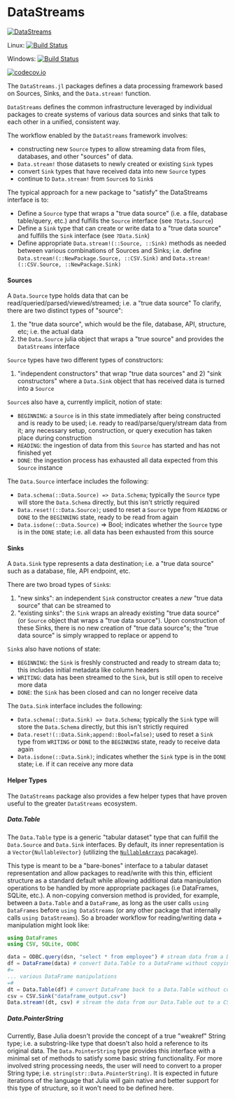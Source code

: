 # DataStreams

[![DataStreams](http://pkg.julialang.org/badges/DataStreams_0.4.svg)](http://pkg.julialang.org/?pkg=DataStreams&ver=0.4)

Linux: [![Build Status](https://travis-ci.org/JuliaDB/DataStreams.jl.svg?branch=master)](https://travis-ci.org/JuliaDB/DataStreams.jl)

Windows: [![Build Status](https://ci.appveyor.com/api/projects/status/github/JuliaDB/DataStreams.jl?branch=master&svg=true)](https://ci.appveyor.com/project/JuliaDB/datastreams-jl/branch/master)

[![codecov.io](http://codecov.io/github/JuliaDB/DataStreams/coverage.svg?branch=master)](http://codecov.io/github/JuliaDB/DataStreams?branch=master)

The `DataStreams.jl` packages defines a data processing framework based on Sources, Sinks, and the `Data.stream!` function.

`DataStreams` defines the common infrastructure leveraged by individual packages to create systems of various
data sources and sinks that talk to each other in a unified, consistent way.

The workflow enabled by the `DataStreams` framework involves:
 * constructing new `Source` types to allow streaming data from files, databases, and other "sources" of data.
 * `Data.stream!` those datasets to newly created or existing `Sink` types
 * convert `Sink` types that have received data into new `Source` types
 * continue to `Data.stream!` from `Source`s to `Sink`s

The typical approach for a new package to "satisfy" the DataStreams interface is to:
 * Define a `Source` type that wraps a "true data source" (i.e. a file, database table/query, etc.) and fulfills the `Source` interface (see `?Data.Source`)
 * Define a `Sink` type that can create or write data to a "true data source" and fulfills the `Sink` interface (see `?Data.Sink`)
 * Define appropriate `Data.stream!(::Source, ::Sink)` methods as needed between various combinations of Sources and Sinks;
   i.e. define `Data.stream!(::NewPackage.Source, ::CSV.Sink)` and `Data.stream!(::CSV.Source, ::NewPackage.Sink)`

#### Sources
A `Data.Source` type holds data that can be read/queried/parsed/viewed/streamed; i.e. a "true data source"
To clarify, there are two distinct types of "source":
  1) the "true data source", which would be the file, database, API, structure, etc; i.e. the actual data
  2) the `Data.Source` julia object that wraps a "true source" and provides the `DataStreams` interface

`Source` types have two different types of constructors:
  1) "independent constructors" that wrap "true data sources"
  and 2) "sink constructors" where a `Data.Sink` object that has received data is turned into a `Source`

`Source`s also have a, currently implicit, notion of state:
  * `BEGINNING`: a `Source` is in this state immediately after being constructed and is ready to be used; i.e. ready to read/parse/query/stream data from it; any necessary setup, construction, or query execution has taken place during construction
  * `READING`: the ingestion of data from this `Source` has started and has not finished yet
  * `DONE`: the ingestion process has exhausted all data expected from this `Source` instance

The `Data.Source` interface includes the following:
 * `Data.schema(::Data.Source) => Data.Schema`; typically the `Source` type will store the `Data.Schema` directly, but this isn't strictly required
 * `Data.reset!(::Data.Source)`; used to reset a `Source` type from `READING` or `DONE` to the `BEGINNING` state, ready to be read from again
 * `Data.isdone(::Data.Source)` => Bool; indicates whether the `Source` type is in the `DONE` state; i.e. all data has been exhausted from this source

#### Sinks
A `Data.Sink` type represents a data destination; i.e. a "true data source" such as a database, file, API endpoint, etc.

There are two broad types of `Sink`s:
  1) "new sinks": an independent `Sink` constructor creates a *new* "true data source" that can be streamed to
  2) "existing sinks": the `Sink` wraps an already existing "true data source" (or `Source` object that wraps a "true data source").
    Upon construction of these Sinks, there is no new creation of "true data source"s; the "true data source" is simply wrapped to replace or append to

`Sink`s also have notions of state:
  * `BEGINNING`: the `Sink` is freshly constructed and ready to stream data to; this includes initial metadata like column headers
  * `WRITING`: data has been streamed to the `Sink`, but is still open to receive more data
  * `DONE`: the `Sink` has been closed and can no longer receive data

The `Data.Sink` interface includes the following:
 * `Data.schema(::Data.Sink) => Data.Schema`; typically the `Sink` type will store the `Data.Schema` directly, but this isn't strictly required
 * `Data.reset!(::Data.Sink;append::Bool=false)`; used to reset a `Sink` type from `WRITING` or `DONE` to the `BEGINNING` state, ready to receive data again
 * `Data.isdone(::Data.Sink)`; indicates whether the `Sink` type is in the `DONE` state; i.e. if it can receive any more data


#### Helper Types

The `DataStreams` package also provides a few helper types that have proven useful to the greater `DataStreams` ecosystem.

##### Data.Table

The `Data.Table` type is a generic "tabular dataset" type that can fulfill the `Data.Source` and `Data.Sink` interfaces. By default, its inner representation is a `Vector{NullableVector}` (utilizing the [`NullableArrays`](https://github.com/JuliaStats/NullableArrays.jl) pacakage).

This type is meant to be a "bare-bones" interface to a tabular dataset representation and allow packages to read/write with this thin, efficient structure as a standard default while allowing additional data manipulation operations to be handled by more appropriate packages (i.e DataFrames, SQLite, etc.). A non-copying conversion method is provided, for example, between a `Data.Table` and a `DataFrame`, as long as the user calls `using DataFrames` before `using DataStreams` (or any other package that internally calls `using DataStreams`). So a broader workflow for reading/writing data + manipulation might look like:

```julia
using DataFrames
using CSV, SQLite, ODBC

data = ODBC.query(dsn, "select * from employee") # stream data from a DB table to a Data.Table
df = DataFrame(data) # convert Data.Table to a DataFrame without copying the data
#=
... various DataFrame manipulations
=#
dt = Data.Table(df) # convert DataFrame back to a Data.Table without copying the data
csv = CSV.Sink("dataframe_output.csv")
Data.stream!(dt, csv) # stream the data from our Data.Table out to a CSV file
```

##### Data.PointerString

Currently, Base Julia doesn't provide the concept of a true "weakref" String type; i.e. a substring-like type that doesn't also hold a reference to its original data. The `Data.PointerString` type provides this interface with a minimal set of methods to satisfy some basic string functionality. For more involved string processing needs, the user will need to convert to a proper String type; i.e. `string(str::Data.PointerString)`. It is expected in future iterations of the language that Julia will gain native and better support for this type of structure, so it won't need to be defined here.
